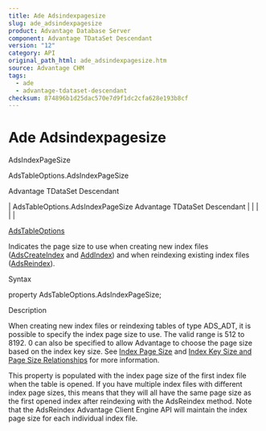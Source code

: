 ```yaml
---
title: Ade Adsindexpagesize
slug: ade_adsindexpagesize
product: Advantage Database Server
component: Advantage TDataSet Descendant
version: "12"
category: API
original_path_html: ade_adsindexpagesize.htm
source: Advantage CHM
tags:
  - ade
  - advantage-tdataset-descendant
checksum: 874896b1d25dac570e7d9f1dc2cfa628e193b8cf
---
```


# Ade Adsindexpagesize

AdsIndexPageSize

AdsTableOptions.AdsIndexPageSize

Advantage TDataSet Descendant

| AdsTableOptions.AdsIndexPageSize  Advantage TDataSet Descendant |  |  |  |  |

[AdsTableOptions](ade_adstableoptions.md)

Indicates the page size to use when creating new index files ([AdsCreateIndex](ade_adscreateindex.md) and [AddIndex](ade_addindex.md)) and when reindexing existing index files ([AdsReindex](ade_adsreindex.md)).

Syntax

property AdsTableOptions.AdsIndexPageSize;

Description

When creating new index files or reindexing tables of type ADS\_ADT, it is possible to specify the index page size to use. The valid range is 512 to 8192. 0 can also be specified to allow Advantage to choose the page size based on the index key size. See [Index Page Size](master_index_page_size.md) and [Index Key Size and Page Size Relationships](master_index_key_size_and_page_size_relationships.md) for more information.

This property is populated with the index page size of the first index file when the table is opened. If you have multiple index files with different index page sizes, this means that they will all have the same page size as the first opened index after reindexing with the AdsReindex method. Note that the AdsReindex Advantage Client Engine API will maintain the index page size for each individual index file.
